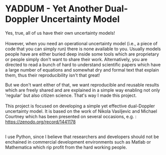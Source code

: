 # YADDUM - Yet Another Dual-Doppler Uncertainty Model

Yes, true, all of us have their own uncertainty models! <br>
<br> However, when you need an operational uncertainty model (i.e., a piece of code that you can simply run) there is none available to you. Usually models people have are either buried deep inside some tools which are proprietary or people simply don't want to share their work. Alternatively, you are directed to read a bunch of hard to understand scientific papers which have a large number of equations and somewhat dry and formal text that explain them, thus their reproducibility isn't that great! <br>

But we don't want either of that, we want reproducible and reusable results which are freely shared and are explained in a simple way enabling not only 'regular' but also citizen science. That's way I made this project. 
<br><br> This project is focused on developing a simple yet effective dual-Doppler uncertainty model. It is based on the work of Nikola Vasiljevic and Michael Courtney which has been presented on several occasions, e.g. :
<br> https://zenodo.org/record/1441178

<br> I use Python, since I believe that researchers and developers should not be enchained in commercial development environments such as Matlab or Mathematica which rip profit from the hard working people.
